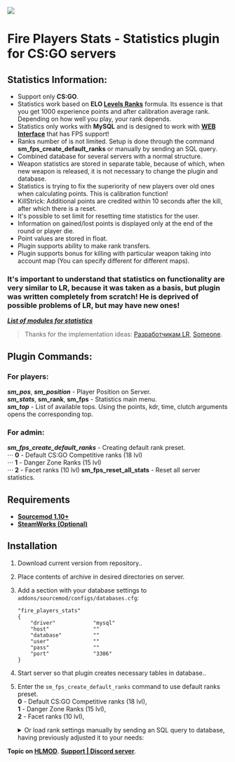 ![](https://assets.gitlab-static.net/uploads/-/system/project/avatar/13095639/FPS_Icon.png)
# Fire Players Stats - Statistics plugin for CS:GO servers

## Statistics Information:

 - Support only **CS:GO**.
 - Statistics work based on **ELO [Levels Ranks](https://github.com/levelsranks/levels-ranks-core)** formula. Its essence is that you get 1000 experience points and after calibration average rank. Depending on how well you play, your rank depends.
 - Statistics only works with **MySQL** and is designed to work with **[WEB Interface](https://hlmod.ru/resources/levels-ranks-actual-adaptive-web.1291/)** that has FPS support!
 - Ranks number of is not limited. Setup is done through the command **sm_fps_create_default_ranks** or manually by sending an SQL query.
 - Combined database for several servers with a normal structure.
 - Weapon statistics are stored in separate table, because of which, when new weapon is released, it is not necessary to change the plugin and database.
 - Statistics is trying to fix the superiority of new players over old ones when calculating points. This is calibration function!
 - KillStrick: Additional points are credited within 10 seconds after the kill, after which there is a reset.
 - It's possible to set limit for resetting time statistics for the user.
 - Information on gained/lost points is displayed only at the end of the round or player die.
 - Point values ​​are stored in float.
 - Plugin supports ability to make rank transfers.
 - Plugin supports bonus for killing with particular weapon taking into account map (You can specify different for different maps).

### It's important to understand that statistics on functionality are very similar to LR, because it was taken as a basis, but plugin was written completely from scratch! He is deprived of possible problems of LR, but may have new ones!

<!-- <details><summary>Меню плагина</summary> </details> -->

 [**_List of modules for statistics_**](https://gitlab.com/OkyHp/fire-players-stats/tree/master/FPS_Modules)

 > Thanks for the implementation ideas: [Разработчикам LR](https://github.com/orgs/levelsranks/people), [Someone](https://hlmod.ru/members/someone.73313/).

## Plugin Commands:

### For players:

**_sm_pos_**, **_sm_position_** - Player Position on Server. \
**_sm_stats_**, **sm_rank**, **sm_fps** - Statistics main menu. \
**_sm_top_** - List of available tops. Using the points, kdr, time, clutch arguments opens the corresponding top.​

### For admin:

**_sm_fps_create_default_ranks_** - Creating default rank preset.\
	⋅⋅⋅ **0** - Default CS:GO Competitive ranks (18 lvl)\
 	⋅⋅⋅ **1** - Danger Zone Ranks (15 lvl)\
 	⋅⋅⋅ **2** - Facet ranks (10 lvl)
**sm_fps_reset_all_stats** - Reset all server statistics.

## Requirements

  - [**Sourcemod 1.10+**](https://www.sourcemod.net/downloads.php?branch=stable)
  - [**SteamWorks (Optional)**](https://users.alliedmods.net/~kyles/builds/SteamWorks/)

## Installation

 1. Download current version from repository..
 2. Place contents of archive in desired directories on server.
 4. Add a section with your database settings to `addons/sourcemod/configs/databases.cfg`:
	```
	"fire_players_stats"
	{
		"driver"			"mysql"
		"host"				""
		"database"			""
		"user"				""
		"pass"				""
		"port"				"3306"
	}
	```
 5. Start server so that plugin creates necessary tables in database..
 6. Enter the `sm_fps_create_default_ranks` command to use default ranks preset.\
 		**0** - Default CS:GO Competitive ranks (18 lvl),\
 		**1** - Danger Zone Ranks (15 lvl),\
 		**2** - Facet ranks (10 lvl),
 	<details><summary>Or load rank settings manually by sending an SQL query to database, having previously adjusted it to your needs:</summary>

	```sql
	INSERT INTO `fps_ranks` (`rank_id`, `rank_name`, `points`) 
	VALUES 
		('1', 'Silver I',				'0'),
		('1', 'Silver II',				'700'), 
		('1', 'Silver III',				'800'), 
		('1', 'Silver IV',				'850'), 
		('1', 'Silver Elite',				'900'), 
		('1', 'Silver Elite Master',			'925'), 
		('1', 'Gold Nova I',				'950'), 
		('1', 'Gold Nova II',				'975'), 
		('1', 'Gold Nova III',				'1000'), 
		('1', 'Gold Nova Master',			'1100'), 
		('1', 'Master Guardian I',			'1250'), 
		('1', 'Master Guardian II',			'1400'), 
		('1', 'Master Guardian Elite',			'1600'), 
		('1', 'Distinguished Master Guardian',		'1800'), 
		('1', 'Legendary Eagle',			'2100'), 
		('1', 'Legendary Eagle Master',			'2400'), 
		('1', 'Supreme Master First Class',		'3000'), 
		('1', 'The Global Elite',			'4000');
	```

	</details>

**Topic on [HLMOD](https://hlmod.ru/resources/fire-players-stats.1232/)**.
**[Support | Discord server](https://discord.gg/M82xN4y)**.
